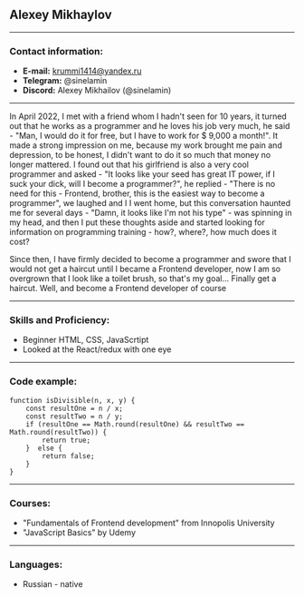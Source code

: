## Alexey Mikhaylov
***
### Contact information:
* __E-mail:__ krummi1414@yandex.ru
* __Telegram:__ @sinelamin
* __Discord:__ Alexey Mikhailov (@sinelamin)
***
In April 2022, I met with a friend whom I hadn't seen for 10 years, it turned out that he works as a programmer and he loves his job very much, he said - "Man, I would do it for free, but I have to work for $ 9,000 a month!". It made a strong impression on me, because my work brought me pain and depression, to be honest, I didn't want to do it so much that money no longer mattered. I found out that his girlfriend is also a very cool programmer and asked - "It looks like your seed has great IT power, if I suck your dick, will I become a programmer?", he replied - "There is no need for this - Frontend, brother, this is the easiest way to become a programmer", we laughed and I I went home, but this conversation haunted me for several days - "Damn, it looks like I'm not his type" - was spinning in my head, and then I put these thoughts aside and started looking for information on programming training - how?, where?, how much does it cost?

Since then, I have firmly decided to become a programmer and swore that I would not get a haircut until I became a Frontend developer, now I am so overgrown that I look like a toilet brush, so that's my goal... Finally get a haircut. Well, and become a Frontend developer of course
***
### Skills and Proficiency:
* Beginner HTML, CSS, JavaScrtipt
* Looked at the React/redux with one eye
***
### Code example:
```
function isDivisible(n, x, y) {
    const resultOne = n / x;
    const resultTwo = n / y;
    if (resultOne == Math.round(resultOne) && resultTwo == Math.round(resultTwo)) {
        return true;
    }  else {
        return false;
    }
}
```
***
### Courses:
* "Fundamentals of Frontend development" from Innopolis University
* "JavaScript Basics" by Udemy
***
### Languages:
* Russian - native